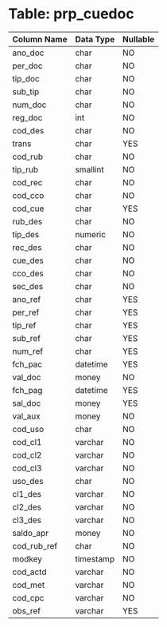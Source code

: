 # Table: prp_cuedoc

| Column Name | Data Type | Nullable |
|-------------|-----------|----------|
| ano_doc | char | NO |
| per_doc | char | NO |
| tip_doc | char | NO |
| sub_tip | char | NO |
| num_doc | char | NO |
| reg_doc | int | NO |
| cod_des | char | NO |
| trans | char | YES |
| cod_rub | char | NO |
| tip_rub | smallint | NO |
| cod_rec | char | NO |
| cod_cco | char | NO |
| cod_cue | char | YES |
| rub_des | char | NO |
| tip_des | numeric | NO |
| rec_des | char | NO |
| cue_des | char | NO |
| cco_des | char | NO |
| sec_des | char | NO |
| ano_ref | char | YES |
| per_ref | char | YES |
| tip_ref | char | YES |
| sub_ref | char | YES |
| num_ref | char | YES |
| fch_pac | datetime | YES |
| val_doc | money | NO |
| fch_pag | datetime | YES |
| sal_doc | money | YES |
| val_aux | money | NO |
| cod_uso | char | NO |
| cod_cl1 | varchar | NO |
| cod_cl2 | varchar | NO |
| cod_cl3 | varchar | NO |
| uso_des | char | NO |
| cl1_des | varchar | NO |
| cl2_des | varchar | NO |
| cl3_des | varchar | NO |
| saldo_apr | money | NO |
| cod_rub_ref | char | NO |
| modkey | timestamp | NO |
| cod_actd | varchar | NO |
| cod_met | varchar | NO |
| cod_cpc | varchar | NO |
| obs_ref | varchar | YES |
